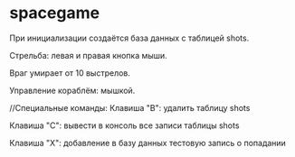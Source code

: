 # spacegame

При инициализации создаётся база данных с таблицей shots.

Стрельба: левая и правая кнопка мыши.

Враг умирает от 10 выстрелов.

Управление кораблём: мышкой.

//Специальные команды:
Клавиша "B": удалить таблицу shots

Клавиша "C": вывести в консоль все записи таблицы shots

Клавиша "X": добавление в базу данных тестовую запись о попадании
